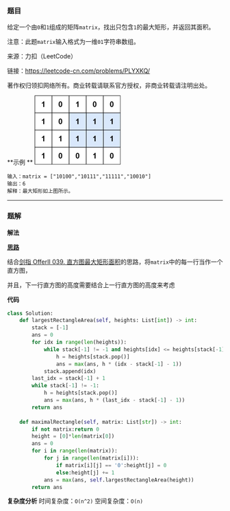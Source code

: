 ### 题目
给定一个由`0`和`1`组成的矩阵`matrix`，找出只包含`1`的最大矩形，并返回其面积。

注意：此题`matrix`输入格式为一维`01`字符串数组。

来源：力扣（LeetCode）

链接：https://leetcode-cn.com/problems/PLYXKQ/

著作权归领扣网络所有。商业转载请联系官方授权，非商业转载请注明出处。

**示例 **
<img src="..\pic\maximal.jpg" style="zoom:50%;" />
```
输入：matrix = ["10100","10111","11111","10010"]
输出：6
解释：最大矩形如上图所示。
```

------------
### 题解
**解法**

[**思路**](https://leetcode-cn.com/problems/PLYXKQ/solution/jian-zhi-offer-ii-040-ju-zhen-zhong-zui-v3wg2/)

结合[剑指 OfferII 039. 直方图最大矩形面积](剑指OfferII039.直方图最大矩形面积.md)的思路，将`matrix`中的每一行当作一个直方图，

并且，下一行直方图的高度需要结合上一行直方图的高度来考虑

**代码**

```python
class Solution:
    def largestRectangleArea(self, heights: List[int]) -> int:
        stack = [-1]
        ans = 0
        for idx in range(len(heights)):
            while stack[-1] != -1 and heights[idx] <= heights[stack[-1]]:
                h = heights[stack.pop()]
                ans = max(ans, h * (idx - stack[-1] - 1))
            stack.append(idx)
        last_idx = stack[-1] + 1
        while stack[-1] != -1:
            h = heights[stack.pop()]
            ans = max(ans, h * (last_idx - stack[-1] - 1))
        return ans

    def maximalRectangle(self, matrix: List[str]) -> int:
        if not matrix:return 0
        height = [0]*len(matrix[0])
        ans = 0
        for i in range(len(matrix)):
            for j in range(len(matrix[i])):
                if matrix[i][j] == '0':height[j] = 0
                else:height[j] += 1
            ans = max(ans, self.largestRectangleArea(height))
        return ans
```
**复杂度分析**
时间复杂度：`O(n^2)`
空间复杂度：`O(n)`